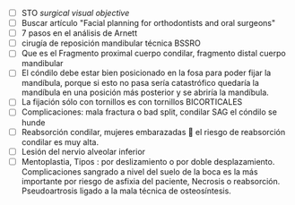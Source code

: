 - [ ] STO _surgical visual objective_
- [ ] Buscar artículo "Facial planning for orthodontists and oral surgeons"
- [ ] 7 pasos en el análisis de Arnett
- [ ] cirugía de reposición mandibular técnica BSSRO
- [ ] Que es el Fragmento proximal cuerpo condilar, fragmento distal cuerpo mandibular
- [ ] El cóndilo debe estar bien posicionado en la fosa para poder fijar la mandíbula, porque si esto no pasa sería catastrófico quedaría la mandíbula en una posición más posterior y se  abriría la mandíbula.
- [ ] La fijación sólo con tornillos es con tornillos BICORTICALES
- [ ] Complicaciones: mala fractura o bad split, condilar SAG el cóndilo se hunde 
- [ ] Reabsorción condilar, mujeres embarazadas 👀 el riesgo de reabsorción condilar es muy alta.
- [ ] Lesión del nervio alveolar inferior
- [ ] Mentoplastia, Tipos : por deslizamiento o por doble desplazamiento. Complicaciones sangrado a nivel del suelo de la boca es la más importante por riesgo de asfixia del paciente, Necrosis o reabsorción. Pseudoartrosis ligado a la mala técnica de osteosíntesis.